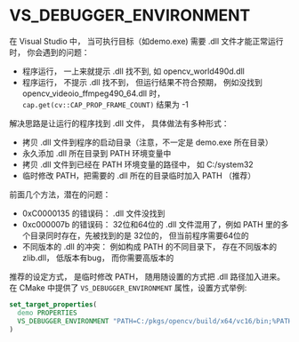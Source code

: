 # VS_DEBUGGER_ENVIRONMENT

在 Visual Studio 中， 当可执行目标（如demo.exe) 需要 .dll 文件才能正常运行时， 你会遇到的问题：
- 程序运行， 一上来就提示 .dll 找不到, 如 opencv_world490d.dll
- 程序运行， 不提示 .dll 找不到， 但运行结果不符合预期， 例如没找到 opencv_videoio_ffmpeg490_64.dll 时， `cap.get(cv::CAP_PROP_FRAME_COUNT)` 结果为 -1

解决思路是让运行的程序找到 .dll 文件， 具体做法有多种形式：
- 拷贝 .dll 文件到程序的启动目录（注意，不一定是 demo.exe 所在目录）
- 永久添加 .dll 所在目录到 PATH 环境变量中
- 拷贝 .dll 文件到已经在 PATH 环境变量的路径中， 如 C:/system32
- 临时修改 PATH，把需要的 .dll 所在的目录临时加入 PATH （推荐）

前面几个方法，潜在的问题：
- 0xC0000135 的错误码： .dll 文件没找到
- 0xc000007b 的错误码： 32位和64位的 .dll 文件混用了，例如 PATH 里的多个目录同时存在，先被找到的是 32位的， 但当前程序需要64位的
- 不同版本的 .dll 的冲突： 例如构成 PATH 的不同目录下， 存在不同版本的 zlib.dll， 低版本有bug， 而你需要高版本的 

推荐的设定方式， 是临时修改 PATH， 随用随设置的方式把 .dll 路径加入进来。 在 CMake 中提供了 `VS_DEBUGGER_ENVIRONMENT` 属性，设置方式举例:
```cmake
set_target_properties(
  demo PROPERTIES
  VS_DEBUGGER_ENVIRONMENT "PATH=C:/pkgs/opencv/build/x64/vc16/bin;%PATH%"
)
```
